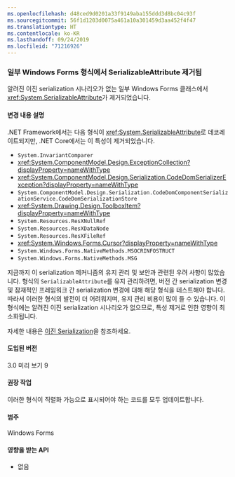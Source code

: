 ```yaml
---
ms.openlocfilehash: d48ced9d0201a33f9149aba155ddd3d8bc04c93f
ms.sourcegitcommit: 56f1d1203d0075a461a10a301459d3aa452f4f47
ms.translationtype: HT
ms.contentlocale: ko-KR
ms.lasthandoff: 09/24/2019
ms.locfileid: "71216926"
---
```

### <a name="serializableattribute-removed-from-some-windows-forms-types"></a>일부 Windows Forms 형식에서 SerializableAttribute 제거됨

알려진 이진 serialization 시나리오가 없는 일부 Windows Forms 클래스에서 <xref:System.SerializableAttribute>가 제거되었습니다.

#### <a name="change-description"></a>변경 내용 설명

.NET Framework에서는 다음 형식이 <xref:System.SerializableAttribute>로 데코레이트되지만, .NET Core에서는 이 특성이 제거되었습니다.

- `System.InvariantComparer`
- <xref:System.ComponentModel.Design.ExceptionCollection?displayProperty=nameWithType>
- <xref:System.ComponentModel.Design.Serialization.CodeDomSerializerException?displayProperty=nameWithType>
- `System.ComponentModel.Design.Serialization.CodeDomComponentSerializationService.CodeDomSerializationStore`
- <xref:System.Drawing.Design.ToolboxItem?displayProperty=nameWithType>
- `System.Resources.ResXNullRef`
- `System.Resources.ResXDataNode`
- `System.Resources.ResXFileRef`
- <xref:System.Windows.Forms.Cursor?displayProperty=nameWithType>
- `System.Windows.Forms.NativeMethods.MSOCRINFOSTRUCT`
- `System.Windows.Forms.NativeMethods.MSG`

지금까지 이 serialization 메커니즘의 유지 관리 및 보안과 관련된 우려 사항이 많았습니다. 형식의 `SerializableAttribute`를 유지 관리하려면, 버전 간 serialization 변경 및 잠재적인 프레임워크 간 serialization 변경에 대해 해당 형식을 테스트해야 합니다. 따라서 이러한 형식의 발전이 더 어려워지며, 유지 관리 비용이 많이 들 수 있습니다. 이 형식에는 알려진 이진 serialization 시나리오가 없으므로, 특성 제거로 인한 영향이 최소화됩니다.

자세한 내용은 [이진 Serialization](~/docs/standard/serialization/binary-serialization.md)을 참조하세요.

#### <a name="version-introduced"></a>도입된 버전

3.0 미리 보기 9

#### <a name="recommended-action"></a>권장 작업

이러한 형식이 직렬화 가능으로 표시되어야 하는 코드를 모두 업데이트합니다.

#### <a name="category"></a>범주

Windows Forms

#### <a name="affected-apis"></a>영향을 받는 API

- 없음

<!--

### Affected APIs

- Not detectable via API analysis

-->

